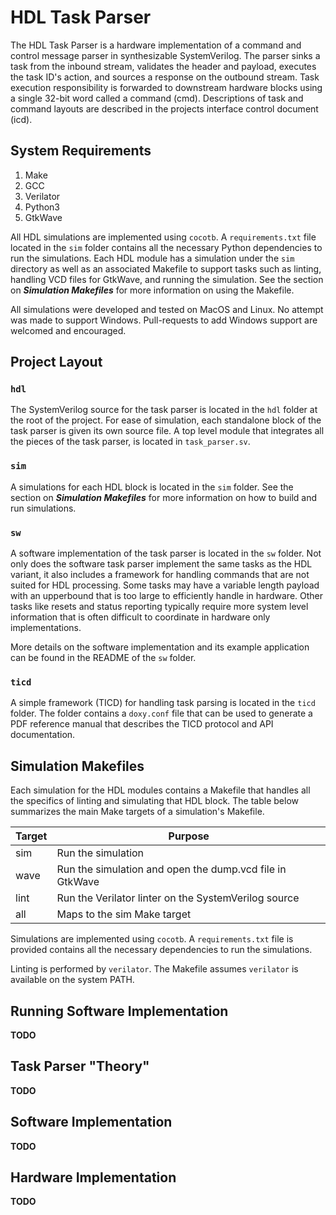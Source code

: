 # HDL Task Parser

The HDL Task Parser is a hardware implementation of a command and control
message parser in synthesizable SystemVerilog. The parser sinks a task from the
inbound stream, validates the header and payload, executes the task ID's
action, and sources a response on the outbound stream. Task execution
responsibility is forwarded to downstream hardware blocks using a single 32-bit
word called a command (cmd). Descriptions of task and command layouts are
described in the projects interface control document (icd).

## System Requirements

1. Make
2. GCC
3. Verilator
4. Python3
5. GtkWave

All HDL simulations are implemented using `cocotb`. A `requirements.txt` file
located in the `sim` folder contains all the necessary Python dependencies to
run the simulations. Each HDL module has a simulation under the `sim` directory
as well as an associated Makefile to support tasks such as linting, handling
VCD files for GtkWave, and running the simulation. See the section on
___Simulation Makefiles___ for more information on using the Makefile.

All simulations were developed and tested on MacOS and Linux. No attempt was
made to support Windows. Pull-requests to add Windows support are welcomed and
encouraged.

## Project Layout

### __`hdl`__

The SystemVerilog source for the task parser is located in the `hdl` folder at
the root of the project. For ease of simulation, each standalone block of the
task parser is given its own source file. A top level module that integrates
all the pieces of the task parser, is located in `task_parser.sv`.

### __`sim`__

A simulations for each HDL block is located in the `sim` folder. See the
section on ___Simulation Makefiles___ for more information on how to build and
run simulations.

### __`sw`__

A software implementation of the task parser is located in the `sw` folder. Not
only does the software task parser implement the same tasks as the HDL variant,
it also includes a framework for handling commands that are not suited for HDL
processing. Some tasks may have a variable length payload with an upperbound
that is too large to efficiently handle in hardware. Other tasks like resets
and status reporting typically require more system level information that is
often difficult to coordinate in hardware only implementations.

More details on the software implementation and its example application can be
found in the README of the `sw` folder.

### __`ticd`__

A simple framework (TICD) for handling task parsing is located in the `ticd`
folder. The folder contains a `doxy.conf` file that can be used to generate
a PDF reference manual that describes the TICD protocol and API documentation.

## Simulation Makefiles

Each simulation for the HDL modules contains a Makefile that handles all the
specifics of linting and simulating that HDL block. The table below summarizes
the main Make targets of a simulation's Makefile.

| Target   | Purpose                                                  |
| -------- | -------------------------------------------------------- |
| sim      | Run the simulation                                       |
| wave     | Run the simulation and open the dump.vcd file in GtkWave |
| lint     | Run the Verilator linter on the SystemVerilog source     |
| all      | Maps to the sim Make target                              |

Simulations are implemented using `cocotb`. A `requirements.txt` file is
provided contains all the necessary dependencies to run the simulations.

Linting is performed by `verilator`. The Makefile assumes `verilator` is
available on the system PATH.

## Running Software Implementation

**TODO**

<!-- Move the following sections to another markdown file -->
<!-- theory.md -->
## Task Parser "Theory"

**TODO**

## Software Implementation

**TODO**

## Hardware Implementation

**TODO**